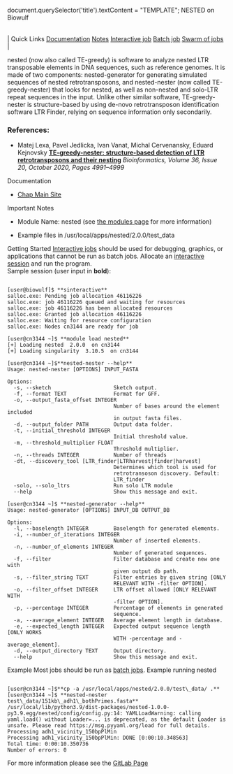 

document.querySelector('title').textContent = "TEMPLATE";
NESTED on Biowulf


|  |
| --- |
| 
Quick Links
[Documentation](#doc)
[Notes](#notes)
[Interactive job](#int) 
[Batch job](#sbatch) 
[Swarm of jobs](#swarm) 
 |



nested (now also called TE-greedy) is software to analyze nested LTR transposable elements
in DNA sequences, such as reference genomes. It is made of two components: nested-generator
for generating simulated sequences of nested retrotransposons, and nested-nester (now called
TE-greedy-nester) that looks for nested, as well as non-nested and solo-LTR repeat sequences
in the input. Unlike other similar software, TE-greedy-nester is structure-based by using
de-novo retrotransposon identification software LTR Finder, relying on sequence information
only secondarily.



### References:


* Matej Lexa, Pavel Jedlicka, Ivan Vanat, Michal Cervenansky, Eduard Kejnovsky
 [**TE-greedy-nester: structure-based detection of LTR retrotransposons and their nesting**](https://doi.org/10.1093/bioinformatics/btaa632)
*Bioinformatics, Volume 36, Issue 20, October 2020, Pages 4991–4999*


Documentation
* [Chap Main Site](https://gitlab.fi.muni.cz/lexa/nested)


Important Notes
* Module Name: nested (see [the modules page](/apps/modules.html) for more information)

* Example files in /usr/local/apps/nested/2.0.0/test\_data



Getting Started
[Interactive jobs](/docs/userguide.html#int) should be used for debugging, graphics, or applications that cannot be run as batch jobs.
Allocate an [interactive session](/docs/userguide.html#int) and run the program.   
Sample session (user input in **bold**):



```

[user@biowulf]$ **sinteractive**
salloc.exe: Pending job allocation 46116226
salloc.exe: job 46116226 queued and waiting for resources
salloc.exe: job 46116226 has been allocated resources
salloc.exe: Granted job allocation 46116226
salloc.exe: Waiting for resource configuration
salloc.exe: Nodes cn3144 are ready for job

[user@cn3144 ~]$ **module load nested**
[+] Loading nested  2.0.0  on cn3144
[+] Loading singularity  3.10.5  on cn3144

[user@cn3144 ~]$**nested-nester --help**
Usage: nested-nester [OPTIONS] INPUT_FASTA

Options:
  -s, --sketch                    Sketch output.
  -f, --format TEXT               Format for GFF.
  -o, --output_fasta_offset INTEGER
                                  Number of bases around the element included
                                  in output fasta files.
  -d, --output_folder PATH        Output data folder.
  -t, --initial_threshold INTEGER
                                  Initial threshold value.
  -m, --threshold_multiplier FLOAT
                                  Threshold multiplier.
  -n, --threads INTEGER           Number of threads
  -dt, --discovery_tool [LTR_finder|LTRharvest|finder|harvest]
                                  Determines which tool is used for
                                  retrotransoson discovery. Default:
                                  LTR_finder
  -solo, --solo_ltrs              Run solo LTR module
  --help                          Show this message and exit.

[user@cn3144 ~]$ **nested-generator --help**
Usage: nested-generator [OPTIONS] INPUT_DB OUTPUT_DB

Options:
  -l, --baselength INTEGER        Baselength for generated elements.
  -i, --number_of_iterations INTEGER
                                  Number of inserted elements.
  -n, --number_of_elements INTEGER
                                  Number of generated sequences.
  -f, --filter                    Filter database and create new one with
                                  given output db path.
  -s, --filter_string TEXT        Filter entries by given string [ONLY
                                  RELEVANT WITH -filter OPTION].
  -o, --filter_offset INTEGER     LTR offset allowed [ONLY RELEVANT WITH
                                  -filter OPTION].
  -p, --percentage INTEGER        Percentage of elements in generated
                                  sequence.
  -a, --average_element INTEGER   Average element length in database.
  -e, --expected_length INTEGER   Expected output sequence length [ONLY WORKS
                                  WITH -percentage and -average_element].
  -d, --output_directory TEXT     Output directory.
  --help                          Show this message and exit.

```


Example
Most jobs should be run as [batch jobs](/docs/userguide.html#submit).
Example running nested



```

[user@cn3144 ~]$**cp -a /usr/local/apps/nested/2.0.0/test\_data/ .** 
[user@cn3144 ~]$ **nested-nester test\_data/151kb\_adh1\_bothPrimes.fasta**
/usr/local/lib/python3.9/dist-packages/nested-1.0.0-py3.9.egg/nested/config/config.py:14: YAMLLoadWarning: calling yaml.load() without Loader=... is deprecated, as the default Loader is unsafe. Please read https://msg.pyyaml.org/load for full details.
Processing adh1_vicinity_150bpPlMin
Processing adh1_vicinity_150bpPlMin: DONE [0:00:10.348563]
Total time: 0:00:10.350736
Number of errors: 0

```

For more information please see the [GitLab Page](https://gitlab.fi.muni.cz/lexa/nested/-/blob/master/README.md) 








